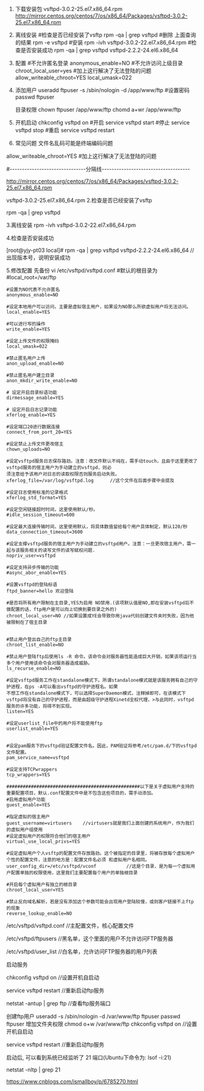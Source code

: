 
1. 下载安装包
     vsftpd-3.0.2-25.el7.x86_64.rpm
     http://mirror.centos.org/centos/7/os/x86_64/Packages/vsftpd-3.0.2-25.el7.x86_64.rpm

2. 离线安装
    #检查是否已经安装了vsftp
    rpm -qa | grep vsftpd
    #删除 上面查询的结果
    rpm -e vsftpd
    #安装
    rpm -ivh vsftpd-3.0.2-22.el7.x86_64.rpm 
    #检查是否安装成功
    rpm -qa | grep vsftpd
        vsftpd-2.2.2-24.el6.x86_64          

3. 配置
    #不允许匿名登录
    anonymous_enable=NO
    #不允许访问上级目录
    chroot_local_user=yes 
    #加上这行解决了无法登陆的问题
    allow_writeable_chroot=YES
    local_umask=022
4. 添加用户
    useradd ftpuser -s /sbin/nologin -d /app/www/ftp
    #设置密码
    passwd ftpuser
    
    目录权限
    chown ftpuser /app/www/ftp
    chomd a+wr /app/www/ftp

5. 开机启动
    chkconfig vsftpd on
    #开启
    service vsftpd start
    #停止
    service vsftpd stop
    #重启
    service vsftpd restart
6. 常见问题
    文件名乱码可能是终端编码问题



allow_writeable_chroot=YES
#加上这行解决了无法登陆的问题

#-------------------------------分隔线------------------------------------

http://mirror.centos.org/centos/7/os/x86_64/Packages/vsftpd-3.0.2-25.el7.x86_64.rpm

 vsftpd-3.0.2-25.el7.x86_64.rpm
2.检查是否已经安装了vsftp

 rpm -qa | grep vsftpd


3.离线安装
rpm -ivh vsftpd-3.0.2-22.el7.x86_64.rpm 

4.检查是否安装成功

[root@yjy-pt03 local]# rpm -qa | grep vsftpd
vsftpd-2.2.2-24.el6.x86_64                            //出现版本号，说明安装成功


5.修改配置
先备份
vi /etc/vsftpd/vsftpd.conf
    #默认的根目录为
    #local_root=/var/ftp

    #设置为NO代表不允许匿名
    anonymous_enable=NO
    
    #设定本地用户可以访问，主要是虚拟宿主用户，如果设为NO那么所欲虚拟用户将无法访问。
    local_enable=YES
    
    #可以进行写的操作
    write_enable=YES
    
    #设定上传文件的权限掩码
    local_umask=022
    
    #禁止匿名用户上传
    anon_upload_enable=NO
    
    #禁止匿名用户建立目录
    anon_mkdir_write_enable=NO
    
    # 设定开启目录标语功能
    dirmessage_enable=YES
    
    # 设定开启日志记录功能
    xferlog_enable=YES
    
    #设定端口20进行数据连接
    connect_from_port_20=YES
    
    #设定禁止上传文件更改宿主
    chown_uploads=NO
    
    #设定vsftpd服务日志保存路劲。注意：改文件默认不纯在，需手动touch，且由于这里更改了vsftpd服务的宿主用户为手动建立的vsftpd，则必
    须注意给予该用户对日志的读取权限否则服务启动失败。
    xferlog_file=/var/log/vsftpd.log      //这个文件在后面步骤中会提及
    
    #设定日志使用标准的记录格式
    xferlog_std_format=YES
    
    #设定空闲链接超时时间，这里使用默认/秒。
    #idle_session_timeout=600
    
    #设定最大连接传输时间，这里使用默认，将具体数值留给每个用户具体制定，默认120/秒
    data_connection_timeout=3600
    
    #设定支撑vsftpd服务的宿主用户为手动建立的vsftpd用户。注意：一旦更改宿主用户，需一起与该服务相关的读写文件的读写赋权问题.
    nopriv_user=vsftpd
    
    #设定支持异步传输的功能
    #async_abor_enable=YES
    
    #设置vsftpd的登陆标语
    ftpd_banner=hello 欢迎登陆
    
    #是否将所有用户限制在主目录,YES为启用 NO禁用.(该项默认值是NO,即在安装vsftpd后不做配置的话，ftp用户是可以向上切换到要目录之外的)
    chroot_local_user=NO //如果设置成YE会导致你用java代码创建文件夹时失败，因为他被限制在了宿主目录


    #禁止用户登出自己的ftp主目录
    chroot_list_enable=NO
    
    #禁止用户登陆ftp后使用ls -R 命令。该命令会对服务器性能造成巨大开销，如果该项运行当多个用户使用该命令会对服务器造成威胁。
    ls_recurse_enable=NO
    
    #设定vsftpd服务工作在standalone模式下。所谓standalone模式就是该服务拥有自己的守护进程，在ps -A可以看出vsftpd的守护进程名。如果
    不想工作在standalone模式下，可以选择SuperDaemon模式，注释掉即可，在该模式下vsftpd将没有自己的守护进程，而是由超级守护进程Xinetd全权代理，>与此同时，vsftpd服务的许多功能，将得不到实现。
    listen=YES
    
    #设定userlist_file中的用户将不能使用ftp
    userlist_enable=YES
    
    
    #设定pam服务下的vsftpd验证配置文件名。因此，PAM验证将参考/etc/pam.d/下的vsftpd文件配置。
    pam_service_name=vsftpd
    
    #设定支持TCPwrappers
    tcp_wrappers=YES
    
    #################################################以下是关于虚拟用户支持的重要配置项目，默认.conf配置文件中是不包含这些项目的，需手动添加。
    #启用虚拟用户功能
    guest_enable=YES
    
    #指定虚拟的宿主用户    
    guest_username=virtusers    //virtusers就是我们上面创建的系统用户，作为我们的虚拟用户组使用
    #设定虚拟用户的权限符合他们的宿主用户 
    virtual_use_local_privs=YES 

    #设定虚拟用户个人vsftp的配置文件存放路劲。这个被指定的目录里，将被存放每个虚拟用户个性的配置文件，注意的地方是：配置文件名必须 和虚拟用户名相同。 
    user_config_dir=/etc/vsftpd/vconf           //这是个目录，是为每一个虚拟用户配置单独的权限使用，这里我们主要配置每个用户的单独根目录 

    #开启每个虚拟用户有独立的根目录
    chroot_local_user=YES

    #禁止反向域名解析，若是没有添加这个参数可能会出现用户登陆较慢，或则客户链接不上ftp的现象
    reverse_lookup_enable=NO


/etc/vsftpd/vsftpd.conf //主配置文件，核心配置文件

/etc/vsftpd/ftpusers //黑名单，这个里面的用户不允许访问FTP服务器

/etc/vsftpd/user_list //白名单，允许访问FTP服务器的用户列表

启动服务

chkconfig vsftpd on //设置开机自启动

service vsftpd restart //重新启动ftp服务

netstat -antup | grep ftp //查看ftp服务端口

创建ftp用户
useradd -s /sbin/nologin -d /var/www/ftp  ftpuser
passwd ftpuser
增加文件夹权限
chmod o+w /var/www/ftp
chkconfig vsftpd on //设置开机自启动

service vsftpd restart //重新启动ftp服务

启动后, 可以看到系统已经监听了 21 端口(Ubuntu下命令为: lsof -i:21)

netstat -nltp | grep 21

https://www.cnblogs.com/ismallboy/p/6785270.html